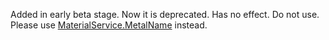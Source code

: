Added in early beta stage. Now it is deprecated. Has no effect. Do not
use. Please use [MaterialService.MetalName](https://create.roblox.com/docs/reference/engine/classes/MaterialService#MetalName) instead.